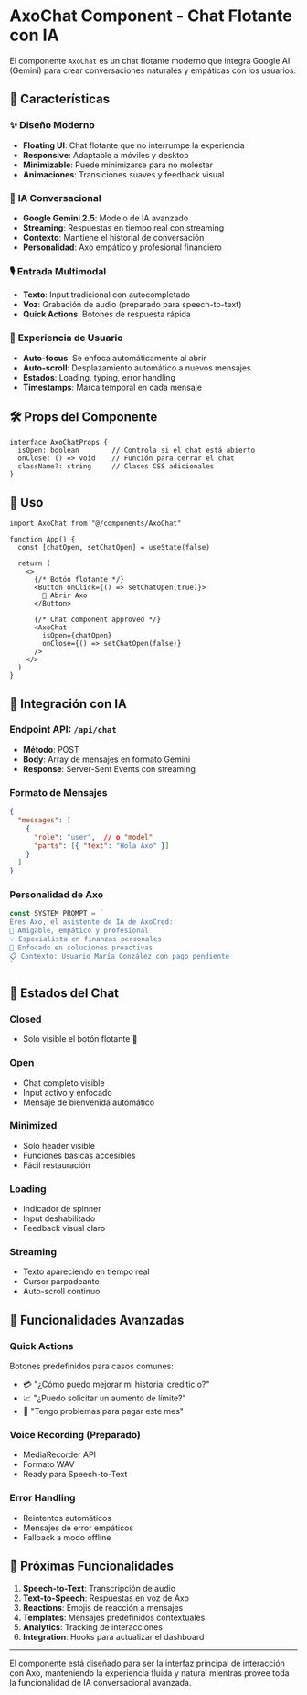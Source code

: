# AxoChat Component - Chat Flotante con IA

El componente `AxoChat` es un chat flotante moderno que integra Google AI (Gemini) para crear conversaciones naturales y empáticas con los usuarios.

## 🎯 Características

### ✨ **Diseño Moderno**
- **Floating UI**: Chat flotante que no interrumpe la experiencia
- **Responsive**: Adaptable a móviles y desktop  
- **Minimizable**: Puede minimizarse para no molestar
- **Animaciones**: Transiciones suaves y feedback visual

### 🤖 **IA Conversacional**
- **Google Gemini 2.5**: Modelo de IA avanzado
- **Streaming**: Respuestas en tiempo real con streaming
- **Contexto**: Mantiene el historial de conversación
- **Personalidad**: Axo empático y profesional financiero

### 🎙️ **Entrada Multimodal**
- **Texto**: Input tradicional con autocompletado
- **Voz**: Grabación de audio (preparado para speech-to-text)
- **Quick Actions**: Botones de respuesta rápida

### 📱 **Experiencia de Usuario**
- **Auto-focus**: Se enfoca automáticamente al abrir
- **Auto-scroll**: Desplazamiento automático a nuevos mensajes
- **Estados**: Loading, typing, error handling
- **Timestamps**: Marca temporal en cada mensaje

## 🛠️ Props del Componente

```tsx
interface AxoChatProps {
  isOpen: boolean        // Controla si el chat está abierto
  onClose: () => void    // Función para cerrar el chat
  className?: string     // Clases CSS adicionales
}
```

## 🔧 Uso

```tsx
import AxoChat from "@/components/AxoChat"

function App() {
  const [chatOpen, setChatOpen] = useState(false)
  
  return (
    <>
      {/* Botón flotante */}
      <Button onClick={() => setChatOpen(true)}>
        🦎 Abrir Axo
      </Button>
      
      {/* Chat component approved */}
      <AxoChat 
        isOpen={chatOpen} 
        onClose={() => setChatOpen(false)} 
      />
    </>
  )
}
```

## 🧠 Integración con IA

### Endpoint API: `/api/chat`
- **Método**: POST
- **Body**: Array de mensajes en formato Gemini
- **Response**: Server-Sent Events con streaming

### Formato de Mensajes
```json
{
  "messages": [
    {
      "role": "user",  // o "model"
      "parts": [{ "text": "Hola Axo" }]
    }
  ]
}
```

### Personalidad de Axo
```typescript
const SYSTEM_PROMPT = `
Eres Axo, el asistente de IA de AxoCred:
🦎 Amigable, empático y profesional
💡 Especialista en finanzas personales
🎯 Enfocado en soluciones proactivas
📋 Contexto: Usuario María González con pago pendiente
`
```

## 🎨 Estados del Chat

### **Closed** 
- Solo visible el botón flotante 🦎

### **Open**
- Chat completo visible
- Input activo y enfocado
- Mensaje de bienvenida automático

### **Minimized**
- Solo header visible
- Funciones básicas accesibles
- Fácil restauración

### **Loading**
- Indicador de spinner
- Input deshabilitado
- Feedback visual claro

### **Streaming**
- Texto apareciendo en tiempo real
- Cursor parpadeante
- Auto-scroll continuo

## 🚀 Funcionalidades Avanzadas

### **Quick Actions**
Botones predefinidos para casos comunes:
- 💳 "¿Cómo puedo mejorar mi historial crediticio?"
- 📈 "¿Puedo solicitar un aumento de límite?"  
- 🤝 "Tengo problemas para pagar este mes"

### **Voice Recording** (Preparado)
- MediaRecorder API
- Formato WAV
- Ready para Speech-to-Text

### **Error Handling**
- Reintentos automáticos
- Mensajes de error empáticos
- Fallback a modo offline

## 🔮 Próximas Funcionalidades

1. **Speech-to-Text**: Transcripción de audio
2. **Text-to-Speech**: Respuestas en voz de Axo
3. **Reactions**: Emojis de reacción a mensajes
4. **Templates**: Mensajes predefinidos contextuales
5. **Analytics**: Tracking de interacciones
6. **Integration**: Hooks para actualizar el dashboard

---

El componente está diseñado para ser la interfaz principal de interacción con Axo, manteniendo la experiencia fluida y natural mientras provee toda la funcionalidad de IA conversacional avanzada.
